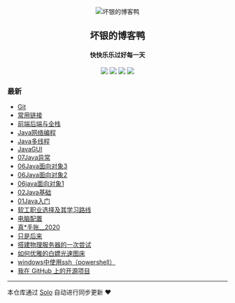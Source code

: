 <p align="center"><img alt="坏银的博客鸭" src="https://static.b3log.org/images/brand/solo-32.png"></p><h2 align="center">
坏银的博客鸭
</h2>

<h4 align="center">快快乐乐过好每一天</h4>
<p align="center"><a title="坏银的博客鸭" target="_blank" href="https://github.com/lmlx66/solo-blog"><img src="https://img.shields.io/github/last-commit/lmlx66/solo-blog.svg?style=flat-square&color=FF9900"></a>
<a title="GitHub repo size in bytes" target="_blank" href="https://github.com/lmlx66/solo-blog"><img src="https://img.shields.io/github/repo-size/lmlx66/solo-blog.svg?style=flat-square"></a>
<a title="Solo Version" target="_blank" href="https://github.com/88250/solo/releases"><img src="https://img.shields.io/badge/solo-4.3.1-f1e05a.svg?style=flat-square&color=blueviolet"></a>
<a title="Hits" target="_blank" href="https://github.com/88250/hits"><img src="https://hits.b3log.org/lmlx66/solo-blog.svg"></a></p>

### 最新

* [Git](http://adongs.com:80--static_server_scheme=http--static_server_host=cdn.jsdelivr.net--static_server_port=--static_path=/gh/88250/solo/src/main/resources/articles/2020/08/11/1597145313103.html)
* [常用链接](http://adongs.com:80--static_server_scheme=http--static_server_host=cdn.jsdelivr.net--static_server_port=--static_path=/gh/88250/solo/src/main/resources/articles/2020/08/03/1596459829642.html)
* [前端后端与全栈](http://adongs.com:80--static_server_scheme=http--static_server_host=cdn.jsdelivr.net--static_server_port=--static_path=/gh/88250/solo/src/main/resources/articles/2020/08/03/1596452876679.html)
* [Java网络编程](http://adongs.com:80--static_server_scheme=http--static_server_host=cdn.jsdelivr.net--static_server_port=--static_path=/gh/88250/solo/src/main/resources/articles/2020/07/24/1595580665272.html)
* [Java多线程](http://adongs.com:80--static_server_scheme=http--static_server_host=cdn.jsdelivr.net--static_server_port=--static_path=/gh/88250/solo/src/main/resources/articles/2020/07/13/1594642549203.html)
* [JavaGUI](http://adongs.com:80--static_server_scheme=http--static_server_host=cdn.jsdelivr.net--static_server_port=--static_path=/gh/88250/solo/src/main/resources/articles/2020/07/11/1594451206834.html)
* [07Java异常](http://adongs.com:80--static_server_scheme=http--static_server_host=cdn.jsdelivr.net--static_server_port=--static_path=/gh/88250/solo/src/main/resources/articles/2020/07/07/1594113181685.html)
* [06Java面向对象3](http://adongs.com:80--static_server_scheme=http--static_server_host=cdn.jsdelivr.net--static_server_port=--static_path=/gh/88250/solo/src/main/resources/articles/2020/07/07/1594093515520.html)
* [06Java面向对象2](http://adongs.com:80--static_server_scheme=http--static_server_host=cdn.jsdelivr.net--static_server_port=--static_path=/gh/88250/solo/src/main/resources/articles/2020/07/07/1594087921646.html)
* [06java面向对象1](http://adongs.com:80--static_server_scheme=http--static_server_host=cdn.jsdelivr.net--static_server_port=--static_path=/gh/88250/solo/src/main/resources/articles/2020/07/06/1594023715581.html)
* [02Java基础](http://adongs.com:80--static_server_scheme=http--static_server_host=cdn.jsdelivr.net--static_server_port=--static_path=/gh/88250/solo/src/main/resources/articles/2020/07/06/1593999640193.html)
* [01Java入门](http://adongs.com:80--static_server_scheme=http--static_server_host=cdn.jsdelivr.net--static_server_port=--static_path=/gh/88250/solo/src/main/resources/articles/2020/07/05/1593959975413.html)
* [软工职业选择及其学习路线](http://adongs.com:80--static_server_scheme=http--static_server_host=cdn.jsdelivr.net--static_server_port=--static_path=/gh/88250/solo/src/main/resources/articles/2020/07/05/1593952447472.html)
* [电脑配置](http://adongs.com:80--static_server_scheme=http--static_server_host=cdn.jsdelivr.net--static_server_port=--static_path=/gh/88250/solo/src/main/resources/articles/2020/06/11/1591885880542.html)
* [真*手账__2020](http://adongs.com:80--static_server_scheme=http--static_server_host=cdn.jsdelivr.net--static_server_port=--static_path=/gh/88250/solo/src/main/resources/articles/2020/06/09/1591708469962.html)
* [只是后来](http://adongs.com:80--static_server_scheme=http--static_server_host=cdn.jsdelivr.net--static_server_port=--static_path=/gh/88250/solo/src/main/resources/articles/2020/06/08/1591593743310.html)
* [搭建物理服务器的一次尝试](http://adongs.com:80--static_server_scheme=http--static_server_host=cdn.jsdelivr.net--static_server_port=--static_path=/gh/88250/solo/src/main/resources/articles/2020/06/07/1591541419201.html)
* [如何优雅的白嫖光速图床](http://adongs.com:80--static_server_scheme=http--static_server_host=cdn.jsdelivr.net--static_server_port=--static_path=/gh/88250/solo/src/main/resources/articles/2020/06/06/1591437220179.html)
* [windows中使用ssh（powershell）](http://adongs.com:80--static_server_scheme=http--static_server_host=cdn.jsdelivr.net--static_server_port=--static_path=/gh/88250/solo/src/main/resources/articles/2020/06/05/1591327497139.html)
* [我在 GitHub 上的开源项目](http://adongs.com:80--static_server_scheme=http--static_server_host=cdn.jsdelivr.net--static_server_port=--static_path=/gh/88250/solo/src/main/resources/my-github-repos)



---

本仓库通过 [Solo](https://github.com/88250/solo) 自动进行同步更新 ❤️ 
